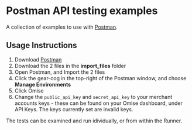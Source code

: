 # Postman API testing examples

A collection of examples to use with [Postman](https://www.getpostman.com).

## Usage Instructions

1. Download [Postman](https://www.getpostman.com)
2. Download the 2 files in the **import_files** folder
3. Open Postman, and Import the 2 files
4. Click the gear-cog in the top-right of the Postman window, and choose **Manage Environments**
5. Click Omise
6. Change the `public_api_key` and `secret_api_key` to your merchant accounts keys - these can be found on your Omise dashboard, under API Keys. The keys currently set are invalid keys.

The tests can be examined and run idividually, or from within the Runner.

